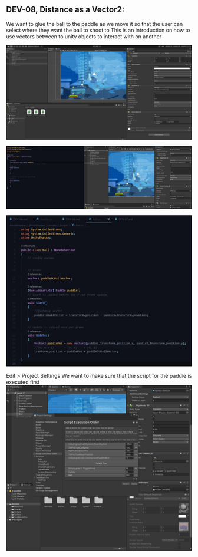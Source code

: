## DEV-08, Distance as a Vector2:
We want to glue the ball to the paddle as we move it so that the user can select where they want the ball to shoot to
This is an introduction on how to use vectors between to unity objects to interact with on another

![](../../images/BlockBreaker/DEV-08-A.png)

![](../../images/BlockBreaker/DEV-08-B.png)

![](../../images/BlockBreaker/DEV-08-C.png)


Edit > Project Settings
We want to make sure that the script for the paddle is executed first
![](../../images/BlockBreaker/DEV-08-D.png)